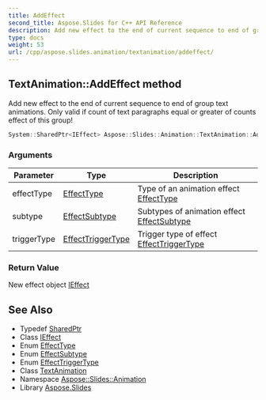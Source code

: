 ```yaml
---
title: AddEffect
second_title: Aspose.Slides for C++ API Reference
description: Add new effect to the end of current sequence to end of group text animations. Only valid if count of text paragraphs equal or greater of counts effect of this group!
type: docs
weight: 53
url: /cpp/aspose.slides.animation/textanimation/addeffect/
---
```

## TextAnimation::AddEffect method


Add new effect to the end of current sequence to end of group text animations. Only valid if count of text paragraphs equal or greater of counts effect of this group!

```cpp
System::SharedPtr<IEffect> Aspose::Slides::Animation::TextAnimation::AddEffect(EffectType effectType, EffectSubtype subtype, EffectTriggerType triggerType) override
```


### Arguments

| Parameter | Type | Description |
| --- | --- | --- |
| effectType | [EffectType](../../effecttype/) | Type of an animation effect [EffectType](../../effecttype/) |
| subtype | [EffectSubtype](../../effectsubtype/) | Subtypes of animation effect [EffectSubtype](../../effectsubtype/) |
| triggerType | [EffectTriggerType](../../effecttriggertype/) | Trigger type of effect [EffectTriggerType](../../effecttriggertype/) |

### Return Value

New effect object [IEffect](../../ieffect/)

## See Also

* Typedef [SharedPtr](../../../system/sharedptr/)
* Class [IEffect](../../ieffect/)
* Enum [EffectType](../../effecttype/)
* Enum [EffectSubtype](../../effectsubtype/)
* Enum [EffectTriggerType](../../effecttriggertype/)
* Class [TextAnimation](../)
* Namespace [Aspose::Slides::Animation](../../)
* Library [Aspose.Slides](../../../)
